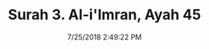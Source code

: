 ---
title       : "Surah 3. Al-i'Imran, Ayah 45"
date        : 7/25/2018 2:49:22 PM
draft       : false
type        : "quran"
layout      : "compare"
BookCode    : "CMP"
SurahNumber : "3"
AyahNumber  : "45"
TotalAyah   : "200"
---